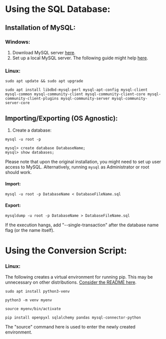 # Using the SQL Database:

## Installation of MySQL:

### Windows:

1. Download MySQL server [here](https://dev.mysql.com/downloads/mysql/).
2. Set up a local MySQL server. The following guide might help [here](https://www.youtube.com/watch?v=u96rVINbAUI).

### Linux:


```
sudo apt update && sudo apt upgrade

sudo apt install libdbd-mysql-perl mysql-apt-config mysql-client mysql-common mysql-community-client mysql-community-client-core mysql-community-client-plugins mysql-community-server mysql-community-server-core
```

## Importing/Exporting (OS Agnostic):

1. Create a database:
```
mysql -u root -p

mysql> create database DatabaseName;
mysql> show databases;
```
Please note that upon the original installation, you might need to set up user access to MySQL. Alternatively, running `mysql` as Administrator  or root should work.

#### Import:
```
mysql -u root -p DatabaseName < DatabaseFileName.sql
```

#### Export:
```
mysqldump -u root -p DatabaseName > DatabaseFileName.sql
```

 If the execution hangs, add "--single-transaction" after the database name flag (or the name itself).

# Using the Conversion Script:

### Linux:

The following creates a virtual environment for running pip. This may be unnecessary on other distributions. [Consider the README here](./ConversionScript).

```
sudo apt install python3-venv

python3 -m venv myenv

source myenv/bin/activate

pip install openpyxl sqlalchemy pandas mysql-connector-python
```
The "source" command here is used to enter the newly created environment.


